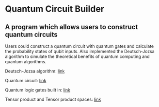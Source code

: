 # Quantum Circuit Builder
## A program which allows users to construct quantum circuits 

Users could construct a quantum circuit with quantum gates and calculate the probability states of qubit inputs. Also implemented the Deutsch-Jozsa algorithm to simulate the theoretical benefits of quantum computing and quantum algorithms.

Deutsch-Jozsa algorithm: [link](https://en.wikipedia.org/wiki/Deutsch–Jozsa_algorithm)

Quantum circuit: [link](https://en.wikipedia.org/wiki/Quantum_circuit)

Quantum logic gates built in: [link](https://en.wikipedia.org/wiki/Quantum_logic_gate)

Tensor product and Tensor product spaces: [link](https://en.wikipedia.org/wiki/Tensor_product)
